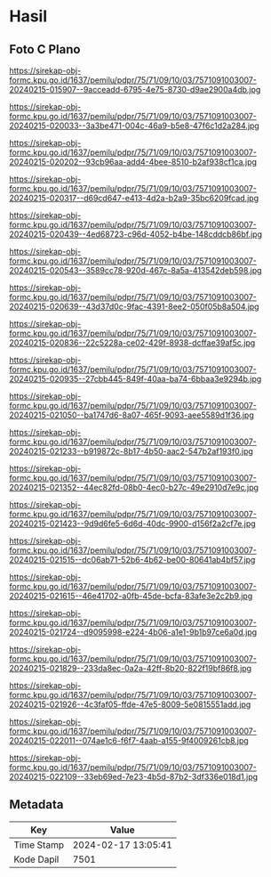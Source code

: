 # Hasil

## Foto C Plano

https://sirekap-obj-formc.kpu.go.id/1637/pemilu/pdpr/75/71/09/10/03/7571091003007-20240215-015907--9acceadd-6795-4e75-8730-d9ae2900a4db.jpg

https://sirekap-obj-formc.kpu.go.id/1637/pemilu/pdpr/75/71/09/10/03/7571091003007-20240215-020033--3a3be471-004c-46a9-b5e8-47f6c1d2a284.jpg

https://sirekap-obj-formc.kpu.go.id/1637/pemilu/pdpr/75/71/09/10/03/7571091003007-20240215-020202--93cb96aa-add4-4bee-8510-b2af938cf1ca.jpg

https://sirekap-obj-formc.kpu.go.id/1637/pemilu/pdpr/75/71/09/10/03/7571091003007-20240215-020317--d69cd647-e413-4d2a-b2a9-35bc6209fcad.jpg

https://sirekap-obj-formc.kpu.go.id/1637/pemilu/pdpr/75/71/09/10/03/7571091003007-20240215-020439--4ed68723-c96d-4052-b4be-148cddcb86bf.jpg

https://sirekap-obj-formc.kpu.go.id/1637/pemilu/pdpr/75/71/09/10/03/7571091003007-20240215-020543--3589cc78-920d-467c-8a5a-413542deb598.jpg

https://sirekap-obj-formc.kpu.go.id/1637/pemilu/pdpr/75/71/09/10/03/7571091003007-20240215-020639--43d37d0c-9fac-4391-8ee2-050f05b8a504.jpg

https://sirekap-obj-formc.kpu.go.id/1637/pemilu/pdpr/75/71/09/10/03/7571091003007-20240215-020836--22c5228a-ce02-429f-8938-dcffae39af5c.jpg

https://sirekap-obj-formc.kpu.go.id/1637/pemilu/pdpr/75/71/09/10/03/7571091003007-20240215-020935--27cbb445-849f-40aa-ba74-6bbaa3e9294b.jpg

https://sirekap-obj-formc.kpu.go.id/1637/pemilu/pdpr/75/71/09/10/03/7571091003007-20240215-021050--ba1747d6-8a07-465f-9093-aee5589d1f36.jpg

https://sirekap-obj-formc.kpu.go.id/1637/pemilu/pdpr/75/71/09/10/03/7571091003007-20240215-021233--b919872c-8b17-4b50-aac2-547b2af193f0.jpg

https://sirekap-obj-formc.kpu.go.id/1637/pemilu/pdpr/75/71/09/10/03/7571091003007-20240215-021352--44ec82fd-08b0-4ec0-b27c-49e2910d7e9c.jpg

https://sirekap-obj-formc.kpu.go.id/1637/pemilu/pdpr/75/71/09/10/03/7571091003007-20240215-021423--9d9d6fe5-6d6d-40dc-9900-d156f2a2cf7e.jpg

https://sirekap-obj-formc.kpu.go.id/1637/pemilu/pdpr/75/71/09/10/03/7571091003007-20240215-021515--dc06ab71-52b6-4b62-be00-80641ab4bf57.jpg

https://sirekap-obj-formc.kpu.go.id/1637/pemilu/pdpr/75/71/09/10/03/7571091003007-20240215-021615--46e41702-a0fb-45de-bcfa-83afe3e2c2b9.jpg

https://sirekap-obj-formc.kpu.go.id/1637/pemilu/pdpr/75/71/09/10/03/7571091003007-20240215-021724--d9095998-e224-4b06-a1e1-9b1b97ce6a0d.jpg

https://sirekap-obj-formc.kpu.go.id/1637/pemilu/pdpr/75/71/09/10/03/7571091003007-20240215-021829--233da8ec-0a2a-42ff-8b20-822f19bf86f8.jpg

https://sirekap-obj-formc.kpu.go.id/1637/pemilu/pdpr/75/71/09/10/03/7571091003007-20240215-021926--4c3faf05-ffde-47e5-8009-5e0815551add.jpg

https://sirekap-obj-formc.kpu.go.id/1637/pemilu/pdpr/75/71/09/10/03/7571091003007-20240215-022011--074ae1c6-f6f7-4aab-a155-9f4009261cb8.jpg

https://sirekap-obj-formc.kpu.go.id/1637/pemilu/pdpr/75/71/09/10/03/7571091003007-20240215-022109--33eb69ed-7e23-4b5d-87b2-3df336e018d1.jpg


## Metadata

| Key        | Value               |
| ---------- | ------------------- |
| Time Stamp | 2024-02-17 13:05:41 |
| Kode Dapil | 7501                |



